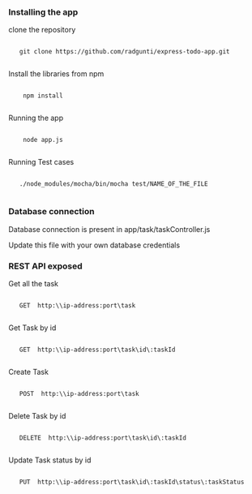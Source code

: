 ### Installing the app

clone the repository
```

   git clone https://github.com/radgunti/express-todo-app.git 


```

Install the libraries from npm 

```

    npm install


```

Running the app

```

    node app.js


```


Running Test cases

```

   ./node_modules/mocha/bin/mocha test/NAME_OF_THE_FILE 


```


### Database connection

Database connection is present in app/task/taskController.js

Update this file with your own database credentials



### REST API exposed

Get all the task

```

   GET  http:\\ip-address:port\task


```


Get Task by id 
```

   GET  http:\\ip-address:port\task\id\:taskId


```

Create Task
```

   POST  http:\\ip-address:port\task


```

Delete Task by id 
```

   DELETE  http:\\ip-address:port\task\id\:taskId


```

Update Task status by id 
```

   PUT  http:\\ip-address:port\task\id\:taskId\status\:taskStatus


```

